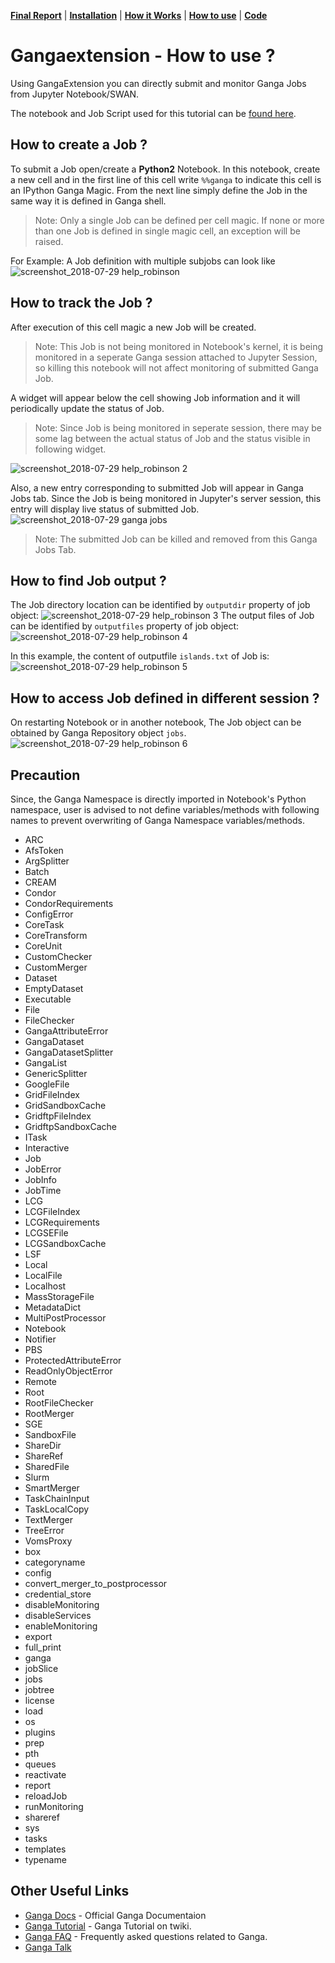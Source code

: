 **[Final Report](index.md)** |
**[Installation](install.md)** |
**[How it Works](how.md)** |
**[How to use](use.md)** |
**[Code](https://github.com/apsknight/gangaextension)**

# Gangaextension - How to use ?

Using GangaExtension you can directly submit and monitor Ganga Jobs from Jupyter Notebook/SWAN.

The notebook and Job Script used for this tutorial can be [found here](https://github.com/apsknight/gangaextension/tree/master/notebooks).

## How to create a Job ?
To submit a Job open/create a **Python2** Notebook. In this notebook, create a new cell and in the first line of this cell write `%%ganga` to indicate this cell is an IPython Ganga Magic. From the next line simply define the Job in the same way it is defined in Ganga shell.
> Note: Only a single Job can be defined per cell magic. If none or more than one Job is defined in single magic cell, an exception will be raised.

For Example: A Job definition with multiple subjobs can look like
![screenshot_2018-07-29 help_robinson](https://user-images.githubusercontent.com/19551774/43365465-f8d0ccc4-934a-11e8-97fd-d17e0c4e29a8.png)

## How to track the Job ?
After execution of this cell magic a new Job will be created.
> Note: This Job is not being monitored in Notebook's kernel, it is being monitored in a seperate Ganga session attached to Jupyter Session, so killing this notebook will not affect monitoring of submitted Ganga Job.

A widget will appear below the cell showing Job information and it will periodically update the status of Job.
> Note: Since Job is being monitored in seperate session, there may be some lag between the actual status of Job and the status visible in following widget.

![screenshot_2018-07-29 help_robinson 2](https://user-images.githubusercontent.com/19551774/43365529-bcc109f0-934b-11e8-9cf6-fbcc13bc23f7.png)

Also, a new entry corresponding to submitted Job will appear in Ganga Jobs tab. Since the Job is being monitored in Jupyter's server session, this entry will display live status of submitted Job.
![screenshot_2018-07-29 ganga jobs](https://user-images.githubusercontent.com/19551774/43365589-be646490-934c-11e8-8910-bc6ec17dbe67.png)
> Note: The submitted Job can be killed and removed from this Ganga Jobs Tab.

## How to find Job output ?
The Job directory location can be identified by `outputdir` property of job object:
![screenshot_2018-07-29 help_robinson 3](https://user-images.githubusercontent.com/19551774/43365683-0b57e028-934e-11e8-9565-0ef037f5c5de.png)
The output files of Job can be identified by `outputfiles` property of job object:
![screenshot_2018-07-29 help_robinson 4](https://user-images.githubusercontent.com/19551774/43365695-24eb8ba2-934e-11e8-9d2e-98d33bc2bd22.png)

In this example, the content of outputfile `islands.txt` of Job is:
![screenshot_2018-07-29 help_robinson 5](https://user-images.githubusercontent.com/19551774/43365700-426e0466-934e-11e8-8bc7-59cafd61d790.png)

## How to access Job defined in different session ?
On restarting Notebook or in another notebook, The Job object can be obtained by Ganga Repository object `jobs`.
![screenshot_2018-07-29 help_robinson 6](https://user-images.githubusercontent.com/19551774/43365831-7f5f774a-9350-11e8-9170-e72bdadba256.png)


## Precaution

Since, the Ganga Namespace is directly imported in Notebook's Python namespace, user is advised to not define variables/methods with following names to prevent overwriting of Ganga Namespace variables/methods.

- ARC
- AfsToken
- ArgSplitter
- Batch
- CREAM
- Condor
- CondorRequirements
- ConfigError
- CoreTask
- CoreTransform
- CoreUnit
- CustomChecker
- CustomMerger
- Dataset
- EmptyDataset
- Executable
- File
- FileChecker
- GangaAttributeError
- GangaDataset
- GangaDatasetSplitter
- GangaList
- GenericSplitter
- GoogleFile
- GridFileIndex
- GridSandboxCache
- GridftpFileIndex
- GridftpSandboxCache
- ITask
- Interactive
- Job
- JobError
- JobInfo
- JobTime
- LCG
- LCGFileIndex
- LCGRequirements
- LCGSEFile
- LCGSandboxCache
- LSF
- Local
- LocalFile
- Localhost
- MassStorageFile
- MetadataDict
- MultiPostProcessor
- Notebook
- Notifier
- PBS
- ProtectedAttributeError
- ReadOnlyObjectError
- Remote
- Root
- RootFileChecker
- RootMerger
- SGE
- SandboxFile
- ShareDir
- ShareRef
- SharedFile
- Slurm
- SmartMerger
- TaskChainInput
- TaskLocalCopy
- TextMerger
- TreeError
- VomsProxy
- box
- categoryname
- config
- convert_merger_to_postprocessor
- credential_store
- disableMonitoring
- disableServices
- enableMonitoring
- export
- full_print
- ganga
- jobSlice
- jobs
- jobtree
- license
- load
- os
- plugins
- prep
- pth
- queues
- reactivate
- report
- reloadJob
- runMonitoring
- shareref
- sys
- tasks
- templates
- typename

## Other Useful Links
- [Ganga Docs](http://ganga.readthedocs.io/en/latest/) - Official Ganga Documentaion
- [Ganga Tutorial](https://twiki.cern.ch/twiki/bin/view/LHCb/GangaTutorial1) - Ganga Tutorial on twiki.
- [Ganga FAQ](https://twiki.cern.ch/twiki/bin/view/LHCb/FAQ/GangaLHCbFAQ) - Frequently asked questions related to Ganga.
- [Ganga Talk](https://www.youtube.com/watch?v=SSdluuVNU3Y)